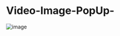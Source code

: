 # Video-Image-PopUp-

![image](https://user-images.githubusercontent.com/43032272/151107670-788a055f-076f-4344-b82d-945a8dbf22a3.png)
